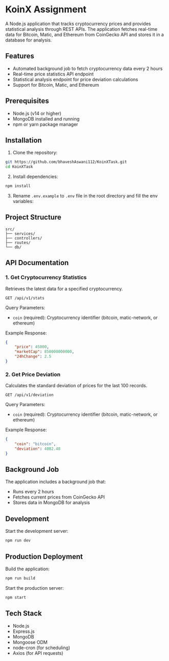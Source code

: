 # KoinX Assignment

A Node.js application that tracks cryptocurrency prices and provides statistical analysis through REST APIs. The application fetches real-time data for Bitcoin, Matic, and Ethereum from CoinGecko API and stores it in a database for analysis.

## Features

- Automated background job to fetch cryptocurrency data every 2 hours
- Real-time price statistics API endpoint
- Statistical analysis endpoint for price deviation calculations
- Support for Bitcoin, Matic, and Ethereum

## Prerequisites

- Node.js (v14 or higher)
- MongoDB installed and running
- npm or yarn package manager

## Installation

1. Clone the repository:
```bash
git https://github.com/bhaveshAswani112/KoinXTask.git
cd KoinXTask
```

2. Install dependencies:
```bash
npm install
```

3. Rename  `.env.example` to `.env` file in the root directory and fill the env variables:


## Project Structure

```
src/
├── services/      
├── controllers/    
├── routes/                 
└── db/         
```

## API Documentation

### 1. Get Cryptocurrency Statistics
Retrieves the latest data for a specified cryptocurrency.

```
GET /api/v1/stats
```

Query Parameters:
- `coin` (required): Cryptocurrency identifier (bitcoin, matic-network, or ethereum)

Example Response:
```json
{
    "price": 45000,
    "marketCap": 850000000000,
    "24hChange": 2.5
}
```

### 2. Get Price Deviation
Calculates the standard deviation of prices for the last 100 records.

```
GET /api/v1/deviation
```

Query Parameters:
- `coin` (required): Cryptocurrency identifier (bitcoin, matic-network, or ethereum)

Example Response:
```json
{
    "coin": "bitcoin",
    "deviation": 4082.48
}
```

## Background Job

The application includes a background job that:
- Runs every 2 hours
- Fetches current prices from CoinGecko API
- Stores data in MongoDB for analysis


## Development

Start the development server:
```bash
npm run dev
```


## Production Deployment

Build the application:
```bash
npm run build
```

Start the production server:
```bash
npm start
```

## Tech Stack

- Node.js
- Express.js
- MongoDB
- Mongoose ODM
- node-cron (for scheduling)
- Axios (for API requests)
